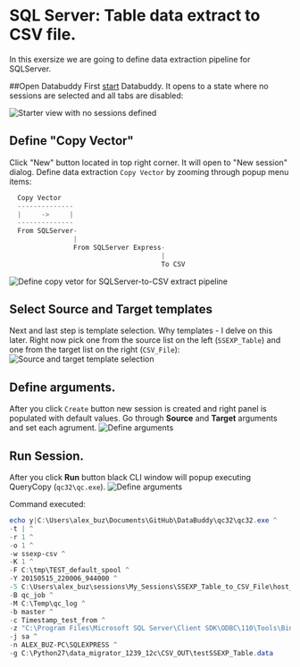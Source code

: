 # SQL Server: Table data extract to CSV file.
In this exersize we are going to define data extraction pipeline for SQLServer.

##Open Databuddy
First [start](https://github.com/data-buddy/DataBuddy/blob/master/Docs/How_to_start_Databuddy.md) Databuddy. 
It opens to a state where no sessions are selected and all tabs are disabled:

![Starter view with no sessions defined](https://raw.githubusercontent.com/data-buddy/DataBuddy/master/screenshots/open_databuddy_no_sessions.png "Starter view with no sessions defined")

## Define "Copy Vector"
Click "New" button located in top right corner. It will open to "New session" dialog. 
Define data extraction `Copy Vector` by zooming through popup menu items:
```python
  Copy Vector
  --------------
  |     ->     |
  --------------
  From SQLServer-
                |
                From SQLServer Express-
                                      |
                                      To CSV
```  

![Define copy vetor for SQLServer-to-CSV extract pipeline](https://raw.githubusercontent.com/data-buddy/DataBuddy/master/screenshots/Define_copy_vector_for_SQLServer-to-CSV_extract_pipeline.png "Define copy vector for SQLServer-to-CSV extract pipeline.")

## Select Source and Target templates
Next and last step is template selection. Why templates - I delve on this later. Right now pick one from the source list on the left (`SSEXP_Table`) and one from the target list on the right (`CSV_File`):
![Source and target template selection](https://raw.githubusercontent.com/data-buddy/DataBuddy/master/screenshots/Export_from_SQLServer_CSV_file_Templates.png "Source and target template selection.")

## Define arguments.
After you click `Create` button new session is created and right panel is populated with default values.
Go through __Source__ and __Target__ arguments and set each agrument. 
![Define arguments](https://raw.githubusercontent.com/data-buddy/DataBuddy/master/screenshots/SQLServer_to_CSV_arguments.png "Define arguments.")

## Run Session.
After you click __Run__ button black CLI window will popup executing QueryCopy (`qc32\qc.exe`).
![Define arguments](https://raw.githubusercontent.com/data-buddy/DataBuddy/master/screenshots/Session_Executed_for_SQLServer_to_CSV_file_extract.png "Define arguments.")

Command executed:
```powershell
echo y|C:\Users\alex_buz\Documents\GitHub\DataBuddy\qc32\qc32.exe ^
-t | ^
-r 1 ^
-o 1 ^
-w ssexp-csv ^
-K 1 ^
-F C:\tmp\TEST_default_spool ^
-Y 20150515_220006_944000 ^
-5 C:\Users\alex_buz\sessions\My_Sessions\SSEXP_Table_to_CSV_File\host_map_v2.py ^
-B qc_job ^
-M C:\Temp\qc_log ^
-b master ^
-c Timestamp_test_from ^
-z "C:\Program Files\Microsoft SQL Server\Client SDK\ODBC\110\Tools\Binn" ^
-j sa ^
-n ALEX_BUZ-PC\SQLEXPRESS ^
-g C:\Python27\data_migrator_1239_12c\CSV_OUT\testSSEXP_Table.data 
```








